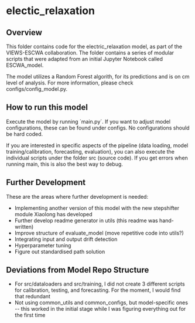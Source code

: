 # electic_relaxation

## Overview
This folder contains code for the electric_relaxation model, as part of the VIEWS-ESCWA collaboration. The folder contains a series of modular scripts that were adapted from an initial Jupyter Notebook called ESCWA_model.

The model utilizes a Random Forest algorith, for its predictions and is on cm level of analysis. For more information, please check configs/config_model.py.

## How to run this model
Execute the model by running ´main.py´. If you want to adjust model configurations, these can be found under configs. No configurations should be hard coded.

If you are interested in specific aspects of the pipeline (data loading, model training/calibration, forecasting, evaluation), you can also execute the individual scripts under the folder src (source code). If you get errors when running main, this is also the best way to debug.

## Further Development
These are the areas where further development is needed:
- Implementing another version of this model with the new stepshifter module Xiaolong has developed
- Further develop readme generator in utils (this readme was hand-written)
- Improve structure of evaluate_model (move repetitive code into utils?)
- Integrating input and output drift detection
- Hyperparameter tuning
- Figure out standardised path solution

## Deviations from Model Repo Structure
- For src/dataloaders and src/training, I did not create 3 different scripts for calibration, testing, and forecasting. For the moment, I would find that redundant
- Not using common_utils and common_configs, but model-specific ones -- this worked in the initial stage while I was figuring everything out for the first time
